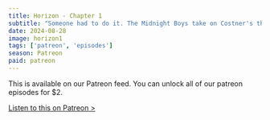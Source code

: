 ```yaml
---
title: Horizon - Chapter 1
subtitle: "Someone had to do it. The Midnight Boys take on Costner's three hour epic - which is part 1 of 4. No surprise that two of us disliked it!"
date: 2024-08-28
image: horizon1
tags: ['patreon', 'episodes']
season: Patreon
paid: patreon
---
```

<div class="callout patreon">
This is available on our Patreon feed. You can unlock all of our patreon episodes for $2.

<a class="button" href="https://www.patreon.com/posts/paid-podcast-1-110953605">Listen to this on Patreon &gt;</a>
</div>